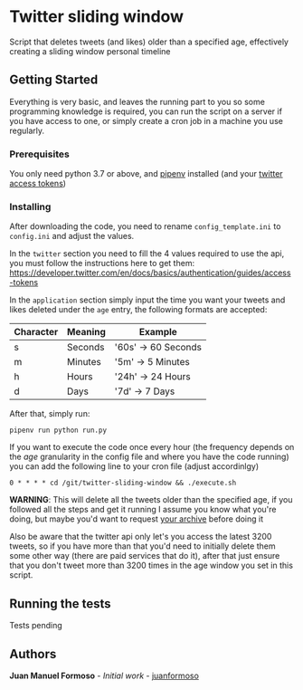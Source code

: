 # Twitter sliding window

Script that deletes tweets (and likes) older than a specified age, effectively creating a sliding window personal timeline

## Getting Started

Everything is very basic, and leaves the running part to you so some programming knowledge is required, you can
run the script on a server if you have access to one, or simply create a cron job in a machine you use regularly.

### Prerequisites

You only need python 3.7 or above, and [pipenv](https://pipenv.readthedocs.io/en/latest/) installed (and your [twitter access tokens](https://developer.twitter.com/en/docs/basics/authentication/guides/access-tokens))

### Installing

After downloading the code, you need to rename `config_template.ini` to `config.ini` and adjust the values.

In the `twitter` section you need to fill the 4 values required to use the api, you must follow the instructions here to get them: https://developer.twitter.com/en/docs/basics/authentication/guides/access-tokens

In the `application` section simply input the time you want your tweets and likes deleted under the `age` entry, the following formats are accepted:

|Character|Meaning|Example
|---|---|---
|s|Seconds|'60s' -> 60 Seconds
|m|Minutes|'5m'  -> 5 Minutes
|h|Hours|'24h' -> 24 Hours
|d|Days|'7d'  -> 7 Days

After that, simply run:

```
pipenv run python run.py
```

If you want to execute the code once every hour (the frequency depends on the _age_ granularity in the config file and
where you have the code running) you can add the following line to your cron file (adjust accordinlgy)

```
0 * * * * cd /git/twitter-sliding-window && ./execute.sh
```

**WARNING**: This will delete all the tweets older than the specified age, if you followed all the steps and get it running I assume you know what you're doing,
but maybe you'd want to request [your archive](https://twitter.com/settings/account) before doing it

Also be aware that the twitter api only let's you access the latest 3200 tweets, so if you have more than that you'd need to initially delete them some other way
(there are paid services that do it), after that just ensure that you don't tweet more than 3200 times in the age window you set in this script.

## Running the tests

Tests pending

## Authors

**Juan Manuel Formoso** - *Initial work* - [juanformoso](https://github.com/juanformoso)

